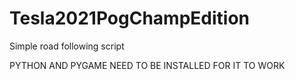 # Tesla2021PogChampEdition
Simple road following script

PYTHON AND PYGAME NEED TO BE INSTALLED FOR IT TO WORK
